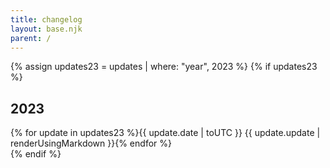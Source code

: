 ```yaml
---
title: changelog
layout: base.njk
parent: /
---
```


{% assign updates23 = updates | where: "year", 2023 %}
{% if updates23 %}
## 2023

<div class="grid">
{% for update in updates23 %}<span class="label">{{ update.date | toUTC }}</span> <span>{{ update.update | renderUsingMarkdown }}</span>{% endfor %}
</div>
{% endif %}
